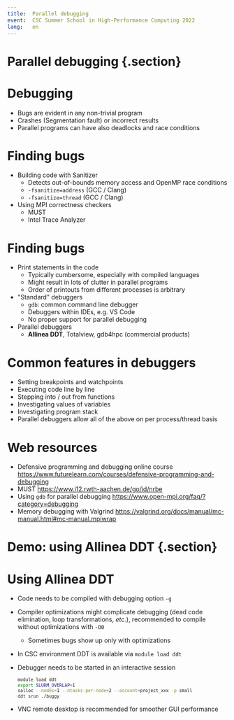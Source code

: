 ```yaml
---
title:  Parallel debugging
event:  CSC Summer School in High-Performance Computing 2022
lang:   en
---
```


# Parallel debugging {.section}

# Debugging

- Bugs are evident in any non-trivial program
- Crashes (Segmentation fault) or incorrect results
- Parallel programs can have also deadlocks and race conditions

# Finding bugs

- Building code with Sanitizer
    - Detects out-of-bounds memory access and OpenMP race conditions
    - `-fsanitize=address` (GCC / Clang)
    - `-fsanitize=thread` (GCC / Clang)
- Using MPI correctness checkers
    - MUST
    - Intel Trace Analyzer

# Finding bugs

- Print statements in the code
    - Typically cumbersome, especially with compiled languages
    - Might result in lots of clutter in parallel programs
    - Order of printouts from different processes is arbitrary
- "Standard" debuggers
    - `gdb`: common command line debugger
    - Debuggers within IDEs, e.g. VS Code
    - No proper support for parallel debugging
- Parallel debuggers
    - **Allinea DDT**, Totalview, gdb4hpc (commercial products)

# Common features in debuggers

- Setting breakpoints and watchpoints
- Executing code line by line
- Stepping into / out from functions
- Investigating values of variables
- Investigating program stack
- Parallel debuggers allow all of the above on per process/thread
  basis

# Web resources

- Defensive programming and debugging online course <https://www.futurelearn.com/courses/defensive-programming-and-debugging>
- MUST <https://www.i12.rwth-aachen.de/go/id/nrbe>
- Using `gdb` for parallel debugging <https://www.open-mpi.org/faq/?category=debugging>
- Memory debugging with Valgrind <https://valgrind.org/docs/manual/mc-manual.html#mc-manual.mpiwrap>

# Demo: using Allinea DDT {.section}

# Using Allinea DDT

- Code needs to be compiled with debugging option `-g`
- Compiler optimizations might complicate debugging (dead code
  elimination, loop transformations, *etc.*), recommended to
  compile without optimizations with `-O0`
    - Sometimes bugs show up only with optimizations
- In CSC environment DDT is available via `module load ddt`
- Debugger needs to be started in an interactive session
  <small>
  ```bash
  module load ddt
  export SLURM_OVERLAP=1
  salloc --nodes=1 --ntasks-per-node=2 --account=project_xxx -p small
  ddt srun ./buggy
  ```
  </small>

- VNC remote desktop is recommended for smoother GUI performance
